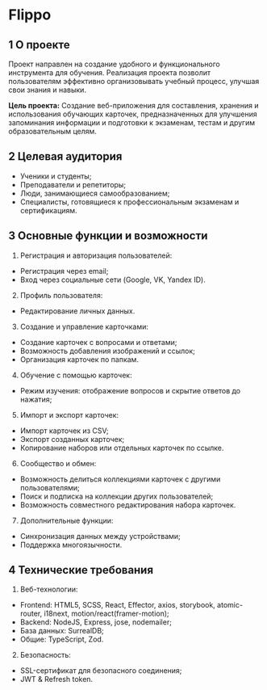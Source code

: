 # Flippo

## 1 О проекте

Проект направлен на создание удобного и функционального инструмента для обучения.
Реализация проекта позволит пользователям эффективно организовывать учебный процесс, улучшая свои знания и навыки.

**Цель проекта:** Создание веб-приложения для составления, хранения и использования обучающих карточек,
предназначенных для улучшения запоминания информации и подготовки к экзаменам, тестам и другим образовательным целям.

## 2 Целевая аудитория

- Ученики и студенты;
- Преподаватели и репетиторы;
- Люди, занимающиеся самообразованием;
- Специалисты, готовящиеся к профессиональным экзаменам и сертификациям.

## 3 Основные функции и возможности

1. Регистрация и авторизация пользователей:

- Регистрация через email;
- Вход через социальные сети (Google, VK, Yandex ID).

2. Профиль пользователя:

- Редактирование личных данных.

3. Создание и управление карточками:

- Создание карточек с вопросами и ответами;
- Возможность добавления изображений и ссылок;
- Организация карточек по папкам.

4. Обучение с помощью карточек:

- Режим изучения: отображение вопросов и скрытие ответов до нажатия;

5. Импорт и экспорт карточек:

- Импорт карточек из CSV;
- Экспорт созданных карточек;
- Копирование наборов или отдельных карточек по ссылке.

6. Сообщество и обмен:

- Возможность делиться коллекциями карточек с другими пользователями;
- Поиск и подписка на коллекции других пользователей;
- Возможность совместного редактирования набора карточек.

7. Дополнительные функции:

- Синхронизация данных между устройствами;
- Поддержка многоязычности.

## 4 Технические требования

1. Веб-технологии:

- Frontend: HTML5, SCSS, React, Effector, axios, storybook, atomic-router, i18next, motion/react(framer-motion);
- Backend: NodeJS, Express, jose, nodemailer;
- База данных: SurrealDB;
- Общие: TypeScript, Zod.

2. Безопасность:

- SSL-сертификат для безопасного соединения;
- JWT & Refresh token.

